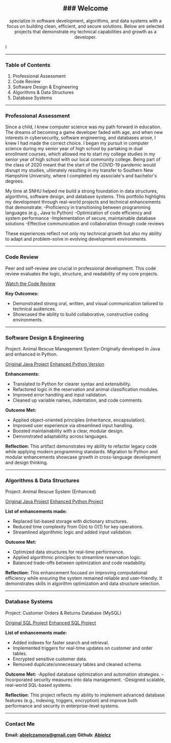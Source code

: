 <h2 align="center">### Welcome</h2>
<p align="center"> specialize in software development, algorithms, and data systems with a focus on building clean, efficient, and secure solutions. Below are selected projects that demonstrate my technical capabilities and growth as a developer. </p>I

___________________________________________________________________________

### Table of Contents
1. Professional Assessment
2. Code Review
3. Software Design & Engineering
4. Algorithms & Data Structures
5. Database Systems
   
____________________________________________________________________________

### Professional Assessment
Since a child, I knew computer science was my path forward in education. The dreams of becoming a game developer faded with age, and when new interests in cybersecurity, software engineering, and databases arose, I knew I had made the correct choice. I began my pursuit in computer science during my senior year of high school by partaking in dual enrollment courses, which allowed me to start my college studies in my senior year of high school with our local community college. Being part of the class of 2020 meant that the start of the COVID-19 pandemic would disrupt my studies, ultimately resulting in my transfer to Southern New Hampshire University, where I completed my associate's and bachelor's degrees.

My time at SNHU helped me build a strong foundation in data structures, algorithms, software design, and database systems. This portfolio highlights my development through real-world projects and technical enhancements that demonstrate:
-Proficiency in transitioning between programming languages (e.g., Java to Python)
-Optimization of code efficiency and system performance
-Implementation of secure, maintainable database solutions
-Effective communication and collaboration through code reviews

These experiences reflect not only my technical growth but also my ability to adapt and problem-solve in evolving development environments.

____________________________________________________________________________

### Code Review
Peer and self-review are crucial in professional development. This code review evaluates the logic, structure, and readability of my core projects.

[Watch the Code Review](https://youtu.be/TTnRWUtUdeI?si=d8-RxAyysjD_SMZ0)

**Key Outcomes:**
- Demonstrated strong oral, written, and visual communication tailored to technical audiences.
- Showcased the ability to build collaborative, constructive coding environments.

____________________________________________________________________________

### Software Design & Engineering
Project: Animal Rescue Management System
Originally developed in Java and enhanced in Python.

[Original Java Project](/IT_145_Original_Artifact_Abiel_Zamora.zip)
[Enhanced Python Version](/CS-499_Enhancement_One_Abiel_Zamora.zip)

**Enhancements:**
- Translated to Python for clearer syntax and extensibility.
- Refactored logic in the reservation and animal classification modules.
- Improved error handling and input validation.
- Cleaned up variable names, indentation, and code comments.

**Outcome Met:**
- Applied object-oriented principles (inheritance, encapsulation).
- Improved user experience via streamlined input handling.
- Boosted maintainability with a clear, modular design.
- Demonstrated adaptability across languages.

**Reflection:**
This artifact demonstrates my ability to refactor legacy code while applying modern programming standards. Migration to Python and modular enhancements showcase growth in cross-language development and design thinking.

____________________________________________________________________________

### Algorithms & Data Structures
Project: Animal Rescue System (Enhanced)

[Original Java Project](IT_145_Original_Artifact_Abiel_Zamora.zip)
[Enhanced Python Project](CS-499_Enhancement_Two_Abiel_Zamora.zip)

**List of enhancements made:**
- Replaced list-based storage with dictionary structures.
- Reduced time complexity from O(n) to O(1) for key operations.
- Streamlined algorithmic logic and added input validation.
   
**Outcome Met:**
- Optimized data structures for real-time performance.
- Applied algorithmic principles to streamline reservation logic.
- Balanced trade-offs between optimization and code readability.

**Reflection:**
This enhancement focused on improving computational efficiency while ensuring the system remained reliable and user-friendly. It demonstrates skills in algorithm optimization and data structure selection.

____________________________________________________________________________


### Database Systems
Project: Customer Orders & Returns Database (MySQL) 

[Original SQL Project](DAD_220_Original_Artifact_Abiel_Zamora.zip)
[Enhanced SQL Project](CS-499_Enhancement_Three_Abiel_Zamora.zip)

**List of enhancements made:**
- Added indexes for faster search and retrieval.
- Implemented triggers for real-time updates on customer and order tables.
- Encrypted sensitive customer data.
- Removed duplicate/unnecessary tables and cleaned schema.

**Outcome Met:**
-Applied database optimization and automation strategies.
-Incorporated security measures into data management.
-Designed scalable, real-world SQL-based systems.

**Reflection:**
This project reflects my ability to implement advanced database features (e.g., indexing, triggers, encryption) and improve both performance and security in enterprise-level systems.

____________________________________________________________________________

### Contact Me
**Email: [abielczamora@gmail.com](mailto:abielczamora@gmail.com)**
**Github: [Abielcz](https://github.com/Abielcz)**

